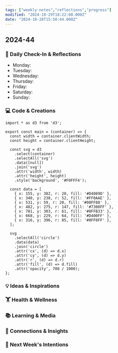 ```yaml
---
tags: ["weekly-notes","reflections","progress"]
modified: "2024-10-29T18:22:08.000Z"
date: "2024-10-28T15:50:44.000Z"
---
```

## 2024-44
### 🌟 Daily Check-In & Reflections
- Monday:
- Tuesday:
- Wednesday:
- Thursday:
- Friday:
- Saturday:
- Sunday:

### 💻 Code & Creations

```js{viz:true}
import * as d3 from 'd3';

export const main = (container) => {
  const width = container.clientWidth;
  const height = container.clientHeight;

  const svg = d3
    .select(container)
    .selectAll('svg')
    .data([null])
    .join('svg')
    .attr('width', width)
    .attr('height', height)
    .style('background', '#F0FFF4');

  const data = [
    { x: 155, y: 382, r: 20, fill: '#D4089D' },
    { x: 340, y: 238, r: 52, fill: '#FF0AAE' },
    { x: 531, y: 59, r: 20, fill: '#00FF88' },
    { x: 482, y: 275, r: 147, fill: '#7300FF' },
    { x: 781, y: 303, r: 61, fill: '#0FFB33' },
    { x: 668, y: 229, r: 64, fill: '#D400FF' },
    { x: 316, y: 396, r: 85, fill: '#0FF0FF' },
  ];

  svg
    .selectAll('circle')
    .data(data)
    .join('circle')
    .attr('cx', (d) => d.x)
    .attr('cy', (d) => d.y)
    .attr('r', (d) => d.r)
    .attr('fill', (d) => d.fill)
    .attr('opacity', 708 / 1000);
};
```

### 💡 Ideas & Inspirations


### 🏋️ Health & Wellness
<!-- Note any physical activity, mindfulness practice, or self-care -->


### 📚 Learning & Media
<!-- Books, articles, movies, TV shows, podcasts consumed -->

### 🔗 Connections & Insights
<!-- Note any interesting connections between ideas or new realizations -->

### 🎯 Next Week's Intentions
<!-- What do you want to focus on or accomplish next week? -->
